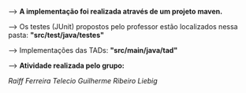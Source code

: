 --> **A implementação foi realizada através de um projeto maven.**

--> Os testes (JUnit) propostos pelo professor estão localizados nessa pasta: **"src/test/java/testes"**

--> Implementações das TADs: **"src/main/java/tad"**

--> **Atividade realizada pelo grupo:**

*Raiff Ferreira Telecio*
*Guilherme Ribeiro Liebig*
